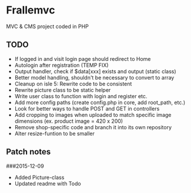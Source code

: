 # Frallemvc
MVC & CMS project coded in PHP

## TODO
- If logged in and visit login page should redirect to Home
- Autologin after registration (TEMP FIX)
- Output handler, check if $data[xxx] exists and output (static class)
- Better model handling, shouldn't be necessary to convert to array
- Cleanup on isle 5: Rewrite code to be consistent
- Rewrite picture class to be static helper
- Write user class to function with login and register etc.
- Add more config paths (create config.php in core, add root_path, etc.)
- Look for better ways to handle POST and GET in controllers
- Add cropping to images when uploaded to match specific image dimensions (ex. product image = 420 x 200)
- Remove shop-specific code and branch it into its own repository
- Alter resize-funtion to be smaller

## Patch notes
###2015-12-09
- Added Picture-class
- Updated readme with Todo